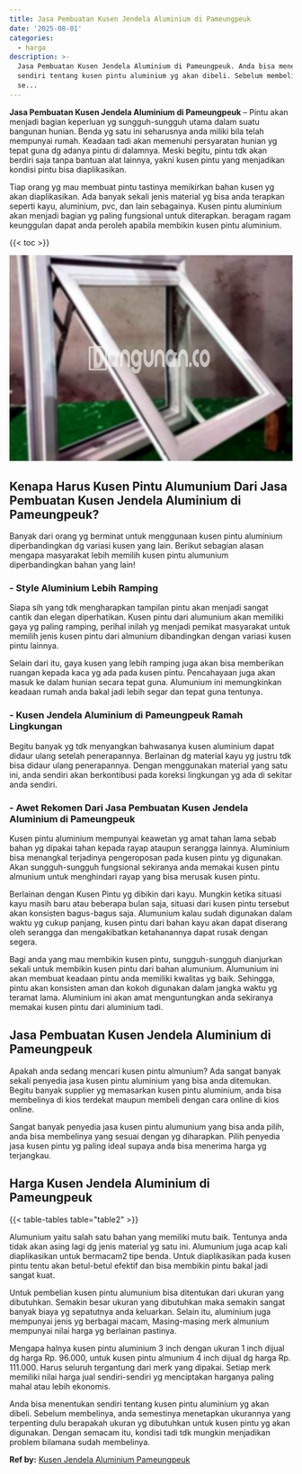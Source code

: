 ```yaml
---
title: Jasa Pembuatan Kusen Jendela Aluminium di Pameungpeuk
date: '2025-08-01'
categories:
  - harga
description: >-
  Jasa Pembuatan Kusen Jendela Aluminium di Pameungpeuk. Anda bisa menentukan
  sendiri tentang kusen pintu aluminium yg akan dibeli. Sebelum membelinya, anda
  se...
---
```


**Jasa Pembuatan Kusen Jendela Aluminium di Pameungpeuk** – Pintu akan menjadi bagian keperluan yg sungguh-sungguh utama dalam suatu bangunan hunian. Benda yg satu ini seharusnya anda miliki bila telah mempunyai rumah. Keadaan tadi akan memenuhi persyaratan hunian yg tepat guna dg adanya pintu di dalamnya. Meski begitu, pintu tdk akan berdiri saja tanpa bantuan alat lainnya, yakni kusen pintu yang menjadikan kondisi pintu bisa diaplikasikan.

Tiap orang yg mau membuat pintu tastinya memikirkan bahan kusen yg akan diaplikasikan. Ada banyak sekali jenis material yg bisa anda terapkan seperti kayu, aluminium, pvc, dan lain sebagainya. Kusen pintu aluminium akan menjadi bagian yg paling fungsional untuk diterapkan. beragam ragam keunggulan dapat anda peroleh apabila membikin kusen pintu aluminium.

{{< toc >}}

![Jasa Pembuatan Kusen Jendela Aluminium di Pameungpeuk](/images/harga-kusen-jendela-alumunium-01.png)

## Kenapa Harus Kusen Pintu Alumunium Dari Jasa Pembuatan Kusen Jendela Aluminium di Pameungpeuk?

Banyak dari orang yg berminat untuk menggunaan kusen pintu aluminium diperbandingkan dg variasi kusen yang lain. Berikut sebagian alasan mengapa masyarakat lebih memilih kusen pintu alumunium diperbandingkan bahan yang lain!

### \- Style Aluminium Lebih Ramping

Siapa sih yang tdk mengharapkan tampilan pintu akan menjadi sangat cantik dan elegan diperhatikan. Kusen pintu dari alumunium akan memiliki gaya yg paling ramping, perihal inilah yg menjadi pemikat masyarakat untuk memilih jenis kusen pintu dari almunium dibandingkan dengan variasi kusen pintu lainnya.

Selain dari itu, gaya kusen yang lebih ramping juga akan bisa memberikan ruangan kepada kaca yg ada pada kusen pintu. Pencahayaan juga akan masuk ke dalam hunian secara tepat guna. Alumunium ini memungkinkan keadaan rumah anda bakal jadi lebih segar dan tepat guna tentunya.

### \- Kusen Jendela Aluminium di Pameungpeuk Ramah Lingkungan

Begitu banyak yg tdk menyangkan bahwasanya kusen aluminium dapat didaur ulang setelah penerapannya. Berlainan dg material kayu yg justru tdk bisa didaur ulang penerapannya. Dengan menggunakan material yang satu ini, anda sendiri akan berkontibusi pada koreksi lingkungan yg ada di sekitar anda sendiri.

### \- Awet Rekomen Dari Jasa Pembuatan Kusen Jendela Aluminium di Pameungpeuk

Kusen pintu aluminium mempunyai keawetan yg amat tahan lama sebab bahan yg dipakai tahan kepada rayap ataupun serangga lainnya. Aluminium bisa menangkal terjadinya pengeroposan pada kusen pintu yg digunakan. Akan sungguh-sungguh fungsional sekiranya anda memakai kusen pintu almunium untuk menghindari rayap yang bisa merusak kusen pintu.

Berlainan dengan Kusen Pintu yg dibikin dari kayu. Mungkin ketika situasi kayu masih baru atau beberapa bulan saja, situasi dari kusen pintu tersebut akan konsisten bagus-bagus saja. Alumunium kalau sudah digunakan dalam waktu yg cukup panjang, kusen pintu dari bahan kayu akan dapat diserang oleh serangga dan mengakibatkan ketahanannya dapat rusak dengan segera.

Bagi anda yang mau membikin kusen pintu, sungguh-sungguh dianjurkan sekali untuk membikin kusen pintu dari bahan alumunium. Alumunium ini akan membuat keadaan pintu anda memiliki kwalitas yg baik. Sehingga, pintu akan konsisten aman dan kokoh digunakan dalam jangka waktu yg teramat lama. Aluminium ini akan amat menguntungkan anda sekiranya memakai kusen pintu dari aluminium tadi.

## Jasa Pembuatan Kusen Jendela Aluminium di Pameungpeuk

Apakah anda sedang mencari kusen pintu almunium? Ada sangat banyak sekali penyedia jasa kusen pintu aluminium yang bisa anda ditemukan. Begitu banyak supplier yg memasarkan kusen pintu aluminium, anda bisa membelinya di kios terdekat maupun membeli dengan cara online di kios online.

Sangat banyak penyedia jasa kusen pintu alumunium yang bisa anda pilih, anda bisa membelinya yang sesuai dengan yg diharapkan. Pilih penyedia jasa kusen pintu yg paling ideal supaya anda bisa menerima harga yg terjangkau.

## Harga Kusen Jendela Aluminium di Pameungpeuk

{{< table-tables table="table2" >}}

Alumunium yaitu salah satu bahan yang memiliki mutu baik. Tentunya anda tidak akan asing lagi dg jenis material yg satu ini. Alumunium juga acap kali diaplikasikan untuk bermacam2 tipe benda. Untuk diaplikasikan pada kusen pintu tentu akan betul-betul efektif dan bisa membikin pintu bakal jadi sangat kuat.

Untuk pembelian kusen pintu alumunium bisa ditentukan dari ukuran yang dibutuhkan. Semakin besar ukuran yang dibutuhkan maka semakin sangat banyak biaya yg sepatutnya anda keluarkan. Selain itu, aluminium juga mempunyai jenis yg berbagai macam, Masing-masing merk almunium mempunyai nilai harga yg berlainan pastinya.

Mengapa halnya kusen pintu aluminium 3 inch dengan ukuran 1 inch dijual dg harga Rp. 96.000, untuk kusen pintu almunium 4 inch dijual dg harga Rp. 111.000. Harus seluruh tergantung dari merk yang dipakai. Setiap merk memiliki nilai harga jual sendiri-sendiri yg menciptakan harganya paling mahal atau lebih ekonomis.

Anda bisa menentukan sendiri tentang kusen pintu aluminium yg akan dibeli. Sebelum membelinya, anda semestinya menetapkan ukurannya yang terpenting dulu berapakah ukuran yg dibutuhkan untuk kusen pintu yg akan digunakan. Dengan semacam itu, kondisi tadi tdk mungkin menjadikan problem bilamana sudah membelinya.

**Ref by:** [Kusen Jendela Aluminium Pameungpeuk](https://id.wikipedia.org/wiki/Kusen)
